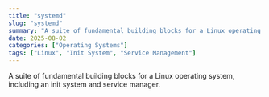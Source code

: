 ```yaml
---
title: "systemd"
slug: "systemd"
summary: "A suite of fundamental building blocks for a Linux operating system, including an init system and service manager."
date: 2025-08-02
categories: ["Operating Systems"]
tags: ["Linux", "Init System", "Service Management"]
---
```


A suite of fundamental building blocks for a Linux operating system, including an init system and service manager.
